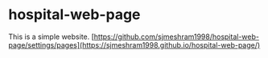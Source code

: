 # hospital-web-page
This is a simple website.
[https://github.com/sjmeshram1998/hospital-web-page/settings/pages](https://sjmeshram1998.github.io/hospital-web-page/)
